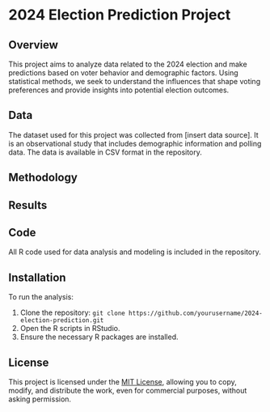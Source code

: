 # 2024 Election Prediction Project

## Overview
This project aims to analyze data related to the 2024 election and make predictions based on voter behavior and demographic factors. Using statistical methods, we seek to understand the influences that shape voting preferences and provide insights into potential election outcomes.

## Data
The dataset used for this project was collected from [insert data source]. It is an observational study that includes demographic information and polling data. The data is available in CSV format in the repository.

## Methodology


## Results


## Code
All R code used for data analysis and modeling is included in the repository.

## Installation
To run the analysis:
1. Clone the repository: `git clone https://github.com/yourusername/2024-election-prediction.git`
2. Open the R scripts in RStudio.
3. Ensure the necessary R packages are installed.

## License
This project is licensed under the [MIT License](LICENSE), allowing you to copy, modify, and distribute the work, even for commercial purposes, without asking permission.
